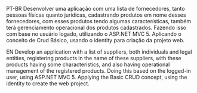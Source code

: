 PT-BR
Desenvolver uma aplicação com uma lista de fornecedores, tanto pessoas físicas quanto jurídicas, cadastrando produtos em nome desses fornecedores, com esses produtos tendo algumas características, também terá gerenciamento operacional dos produtos cadastrados. 
Fazendo isso com base no usuário logado, utilizando o ASP.NET MVC 5. Aplicando o conceito de Crud Básico, usando o identity para criação da projeto web.

EN
Develop an application with a list of suppliers, both individuals and legal entities, registering products in the name of these suppliers, with these products having some characteristics, and also having operational management of the registered products.
Doing this based on the logged-in user, using ASP.NET MVC 5. Applying the Basic CRUD concept, using the identity to create the web project.
